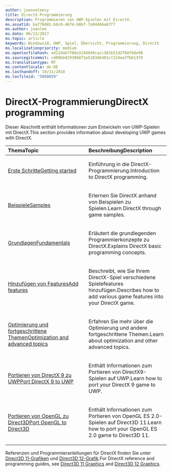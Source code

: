 ```yaml
---
author: joannaleecy
title: DirectX-Programmierung
description: Programmieren von UWP-Spielen mit DirectX.
ms.assetid: ba77b081-b8c0-4674-b8bf-7a94466a67f7
ms.author: joanlee
ms.date: 06/23/2017
ms.topic: article
keywords: Windows10, UWP, Spiel, Übersicht, Programmierung, DirectX
ms.localizationpriority: medium
ms.openlocfilehash: e422dab7f06e314d849cacc361b51d2f68f0de98
ms.sourcegitcommit: cd00bb829306871e5103db481cf224ea7fb613f0
ms.translationtype: MT
ms.contentlocale: de-DE
ms.lasthandoff: 10/31/2018
ms.locfileid: "5888859"
---
```

# <a name="directx-programming"></a><span data-ttu-id="4eaaf-104">DirectX-Programmierung</span><span class="sxs-lookup"><span data-stu-id="4eaaf-104">DirectX programming</span></span>

<span data-ttu-id="4eaaf-105">Dieser Abschnitt enthält Informationen zum Entwickeln von UWP-Spielen mit DirectX.</span><span class="sxs-lookup"><span data-stu-id="4eaaf-105">This section provides information about developing UWP games with DirectX.</span></span>

<table>
<colgroup>
<col width="50%" />
<col width="50%" />
</colgroup>
<thead>
<tr class="header">
<th align="left"><span data-ttu-id="4eaaf-106">Thema</span><span class="sxs-lookup"><span data-stu-id="4eaaf-106">Topic</span></span></th>
<th align="left"><span data-ttu-id="4eaaf-107">Beschreibung</span><span class="sxs-lookup"><span data-stu-id="4eaaf-107">Description</span></span></th>
</tr>
</thead>
<tbody>
<tr class="odd">
<td align="left"><p><a href="directx-getting-started.md"><span data-ttu-id="4eaaf-108">Erste Schritte</span><span class="sxs-lookup"><span data-stu-id="4eaaf-108">Getting started</span></span></a></p></td>
<td align="left"><p><span data-ttu-id="4eaaf-109">Einführung in die DirectX-Programmierung.</span><span class="sxs-lookup"><span data-stu-id="4eaaf-109">Introduction to DirectX programming.</span></span></p></td>
</tr>
<tr class="even">
<td align="left"><p><a href="directx-samples.md"><span data-ttu-id="4eaaf-110">Beispiele</span><span class="sxs-lookup"><span data-stu-id="4eaaf-110">Samples</span></span></a></p></td>
<td align="left"><p><span data-ttu-id="4eaaf-111">Erlernen Sie DirectX anhand von Beispielen zu Spielen.</span><span class="sxs-lookup"><span data-stu-id="4eaaf-111">Learn DirectX through game samples.</span></span></p></td>
</tr>
<tr class="odd">
<td align="left"><p><a href="directx-fundamentals.md"><span data-ttu-id="4eaaf-112">Grundlagen</span><span class="sxs-lookup"><span data-stu-id="4eaaf-112">Fundamentals</span></span></a></p></td>
<td align="left"><p><span data-ttu-id="4eaaf-113">Erläutert die grundlegenden Programmierkonzepte zu DirectX.</span><span class="sxs-lookup"><span data-stu-id="4eaaf-113">Explains DirectX basic programming concepts.</span></span></p></td>
</tr>
<tr class="even">
<td align="left"><p><a href="directx-add-features.md"><span data-ttu-id="4eaaf-114">Hinzufügen von Features</span><span class="sxs-lookup"><span data-stu-id="4eaaf-114">Add features</span></span></a></p></td>
<td align="left"><p><span data-ttu-id="4eaaf-115">Beschreibt, wie Sie Ihrem DirectX-Spiel verschiedene Spielefeatures hinzufügen.</span><span class="sxs-lookup"><span data-stu-id="4eaaf-115">Describes how to add various game features into your DirectX game.</span></span></p></td>
</tr>
<tr class="odd">
<td align="left"><p><a href="directx-optimization-and-advanced-topics.md"><span data-ttu-id="4eaaf-116">Optimierung und fortgeschrittene Themen</span><span class="sxs-lookup"><span data-stu-id="4eaaf-116">Optimization and advanced topics</span></span></a></p></td>
<td align="left"><p><span data-ttu-id="4eaaf-117">Erfahren Sie mehr über die Optimierung und andere fortgeschrittene Themen.</span><span class="sxs-lookup"><span data-stu-id="4eaaf-117">Learn about optimization and other advanced topics.</span></span></p></td>
</tr>
<tr class="even">
<td align="left"><p><a href="porting-your-directx-9-game-to-windows-store.md"><span data-ttu-id="4eaaf-118">Portieren von DirectX 9 zu UWP</span><span class="sxs-lookup"><span data-stu-id="4eaaf-118">Port DirectX 9 to UWP</span></span></a></p></td>
<td align="left"><p><span data-ttu-id="4eaaf-119">Enthält Informationen zum Portieren von DirectX9-Spielen auf UWP.</span><span class="sxs-lookup"><span data-stu-id="4eaaf-119">Learn how to port your DirectX 9 game to UWP.</span></span></p></td>
</tr>
<tr class="odd">
<td align="left"><p><a href="port-from-opengl-es-2-0-to-directx-11-1.md"><span data-ttu-id="4eaaf-120">Portieren von OpenGL zu Direct3D</span><span class="sxs-lookup"><span data-stu-id="4eaaf-120">Port OpenGL to Direct3D</span></span></a></p></td>
<td align="left"><p><span data-ttu-id="4eaaf-121">Enthält Informationen zum Portieren von OpenGL ES 2.0-Spielen auf Direct3D 11.</span><span class="sxs-lookup"><span data-stu-id="4eaaf-121">Learn how to port your OpenGL ES 2.0 game to Direct3D 11.</span></span></p></td>
</tr>
</tbody>
</table>


<span data-ttu-id="4eaaf-122">Referenzen und Programmieranleitungen für DirectX finden Sie unter [Direct3D 11-Grafiken](https://msdn.microsoft.com/library/windows/desktop/ff476080.aspx) und [Direct3D 12-Grafik](https://msdn.microsoft.com/library/windows/desktop/dn903821.aspx).</span><span class="sxs-lookup"><span data-stu-id="4eaaf-122">For DirectX reference and programming guides, see [Direct3D 11 Graphics](https://msdn.microsoft.com/library/windows/desktop/ff476080.aspx) and [Direct3D 12 Graphics](https://msdn.microsoft.com/library/windows/desktop/dn903821.aspx).</span></span>
 






